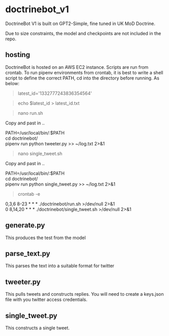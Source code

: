 # doctrinebot_v1

DoctrineBot V1 is built on GPT2-Simple, fine tuned in UK MoD Doctrine.

Due to size constraints, the model and checkpoints are not included in the repo.

## hosting

DoctrineBot is hosted on an AWS EC2 instance. Scripts are run from crontab. To run pipenv environments from crontab, it is best to write a shell script to define the correct PATH, cd into the directory before running. As below:

> latest_id='1332777243836354564'

> echo $latest_id > latest_id.txt

> nano run.sh

Copy and past in ..

PATH=/usr/local/bin/:$PATH </br>
cd doctrinebot/</br>
pipenv run python tweeter.py >> ~/log.txt 2>&1

> nano single_tweet.sh

Copy and past in ..

PATH=/usr/local/bin/:$PATH </br>
cd doctrinebot/ </br>
pipenv run python single_tweet.py >> ~/log.txt 2>&1


> crontab -e

0,3,6 8-23 * * * ./doctrinebot/run.sh >/dev/null 2>&1 </br>
0 8,14,20 * * * ./doctrinebot/single_tweet.sh >/dev/null 2>&1

## generate.py

This produces the test from the model

## parse_text.py

This parses the text into a suitable format for twitter

## tweeter.py

This pulls tweets and constructs replies. You will need to create a keys.json file with you twitter access credentials.

## single_tweet.py

This constructs a single tweet.